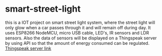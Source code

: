 # smart-street-light

this is a IOT project on smart street light system, where the street light will only glow when a car passes
through it and will remain off during day. It uses ESP8266 NodeMCU, micro USB cable, LED's, IR sensors and LDR 
sensors. Also the data of sensors will be displayed on a Thingspeak server by using API so that the amount of energy consumed
can be regulated. 
[Thingspeak server link](https://thingspeak.com/channels/1256374)
